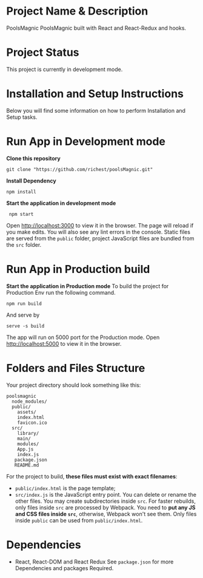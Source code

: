 # Project Name & Description
PoolsMagnic
PoolsMagnic built with React and React-Redux and hooks.
# Project Status
This project is currently in development mode.
# Installation and Setup Instructions
Below you will find some information on how to perform Installation and Setup tasks.
# Run App in Development mode
**Clone this repository**
```
git clone "https://github.com/richest/poolsMagnic.git"
```
**Install Dependency**
```
npm install
```
**Start the application in development mode**
```
 npm start
```
Open [http://localhost:3000](http://localhost:3000) to view it in the browser.
The page will reload if you make edits.
You will also see any lint errors in the console.
Static files are served from the `public` folder, project JavaScript files are bundled from the `src` folder.
# Run App in Production build
**Start the application in Production mode**
 To build the project for Production Env run the following command.
```
npm run build
```
And serve by
```
serve -s build
```
The app will run on 5000 port for the Production mode.
Open [http://localhost:5000](http://localhost:5000) to view it in the browser.
# Folders and Files Structure
Your project directory should look something like this:
```
poolsmagnic
  node_modules/
  public/
    assets/
    index.html
    favicon.ico
  src/
    library/
    main/
    modules/
    App.js
    index.js
   package.json
   README.md
```
For the project to build, **these files must exist with exact filenames**:
* `public/index.html` is the page template;
* `src/index.js` is the JavaScript entry point.
You can delete or rename the other files.
You may create subdirectories inside `src`. For faster rebuilds, only files inside `src` are processed by Webpack.
You need to **put any JS and CSS files inside `src`**, otherwise, Webpack won't see them.
Only files inside `public` can be used from `public/index.html`.
# Dependencies
* React, React-DOM and React Redux
 See `package.json` for more Dependencies and packages Required.